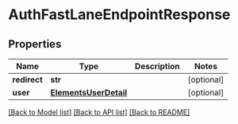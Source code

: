 # AuthFastLaneEndpointResponse


## Properties

Name | Type | Description | Notes
------------ | ------------- | ------------- | -------------
**redirect** | **str** |  | [optional] 
**user** | [**ElementsUserDetail**](ElementsUserDetail.md) |  | [optional] 

[[Back to Model list]](../#documentation-for-models) [[Back to API list]](../#documentation-for-api-endpoints) [[Back to README]](../)



